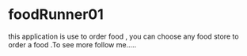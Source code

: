 # foodRunner01
this application is use to order food , you can choose any food store to order a food .To see more follow me.....
